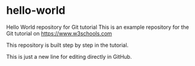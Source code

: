 # hello-world
Hello World repository for Git tutorial
This is an example repository for the Git tutorial on https://www.w3schools.com

This repository is built step by step in the tutorial.

This is just a new line for editing directly in GitHub.
